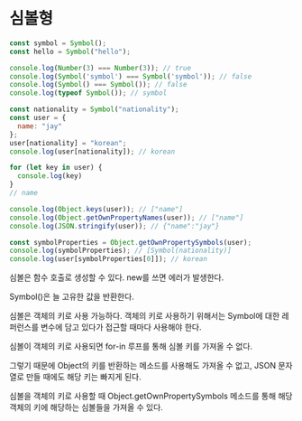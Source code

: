 # 심볼형

```JavaScript
const symbol = Symbol();
const hello = Symbol("hello");

console.log(Number(3) === Number(3)); // true
console.log(Symbol('symbol') === Symbol('symbol')); // false
console.log(Symbol() === Symbol()); // false
console.log(typeof Symbol()); // symbol

const nationality = Symbol("nationality");
const user = {
  name: "jay"
};
user[nationality] = "korean";
console.log(user[nationality]); // korean

for (let key in user) {
  console.log(key)
}
// name

console.log(Object.keys(user)); // ["name"]
console.log(Object.getOwnPropertyNames(user)); // ["name"]
console.log(JSON.stringify(user)); // {"name":"jay"}

const symbolProperties = Object.getOwnPropertySymbols(user);
console.log(symbolProperties); // [Symbol(nationality)]
console.log(user[symbolProperties[0]]); // korean
```

심볼은 함수 호출로 생성할 수 있다. new를 쓰면 에러가 발생한다.

Symbol()은 늘 고유한 값을 반환한다.

심볼은 객체의 키로 사용 가능하다. 객체의 키로 사용하기 위해서는 Symbol에 대한 레퍼런스를 변수에 담고 있다가 접근할 때마다 사용해야 한다.

심볼이 객체의 키로 사용되면 for-in 루프를 통해 심볼 키를 가져올 수 없다.

그렇기 때문에 Object의 키를 반환하는 메소드를 사용해도 가져올 수 없고, JSON 문자열로 만들 때에도 해당 키는 빠지게 된다.

심볼을 객체의 키로 사용할 때 Object.getOwnPropertySymbols 메소드를 통해 해당 객체의 키에 해당하는 심볼들을 가져올 수 있다.
